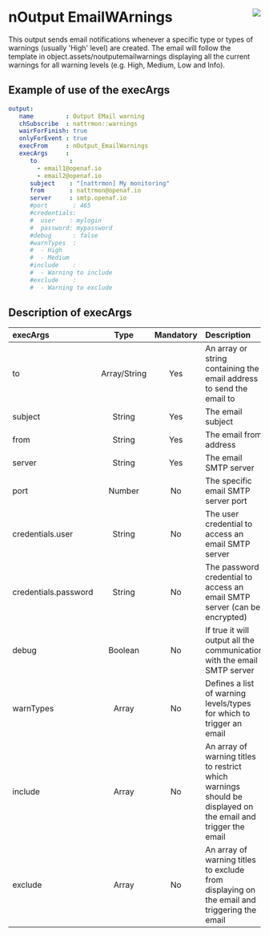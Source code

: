 # nOutput EmailWArnings <a href="/"><img align="right" src="/images/logo.png"></a>

This output sends email notifications whenever a specific type or types of warnings (usually 'High' level) are created. The email will follow the template in object.assets/noutputemailwarnings displaying all the current warnings for all warning levels (e.g. High, Medium, Low and Info).

## Example of use of the execArgs

````yaml
output:
   name         : Output EMail warning
   chSubscribe  : nattrmon::warnings
   wairForFinish: true
   onlyForEvent : true
   execFrom     : nOutput_EmailWarnings
   execArgs     : 
      to         : 
        - email1@openaf.io
        - email2@openaf.io
      subject    : "[nattrmon] My monitoring"
      from       : nattrmon@openaf.io
      server     : smtp.openaf.io
      #port       : 465
      #credentials:
      #  user    : mylogin
      #  password: mypassword
      #debug      : false
      #warnTypes  :
      #  - High
      #  - Medium
      #include    :
      #  - Warning to include
      #exclude    :
      #  - Warning to exclude
````

## Description of execArgs

| execArgs | Type | Mandatory | Description |
|:---------|:----:|:---------:|:------------|
| to       | Array/String | Yes | An array or string containing the email address to send the email to |
| subject  | String | Yes | The email subject |
| from     | String | Yes | The email from address |
| server   | String | Yes | The email SMTP server |
| port     | Number | No | The specific email SMTP server port |
| credentials.user | String | No | The user credential to access an email SMTP server |
| credentials.password | String | No | The password credential to access an email SMTP server (can be encrypted) |
| debug    | Boolean | No | If true it will output all the communication with the email SMTP server |
| warnTypes | Array | No | Defines a list of warning levels/types for which to trigger an email | 
| include | Array | No | An array of warning titles to restrict which warnings should be displayed on the email and trigger the email |
| exclude | Array | No | An array of warning titles to exclude from displaying on the email and triggering the email | 

